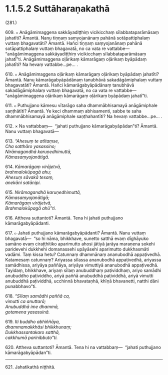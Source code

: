 # 1.1.5.2 Suttāharaṇakathā

(281.)

609\. ๐ Anāgāmimaggena sakkāyadiṭṭhiṃ vicikicchaṃ sīlabbataparāmāsaṃ jahatīti? Āmantā. Nanu tiṇṇaṃ saṃyojanānaṃ pahānā sotāpattiphalaṃ vuttaṃ bhagavatāti? Āmantā. Hañci tiṇṇaṃ saṃyojanānaṃ pahānā sotāpattiphalaṃ vuttaṃ bhagavatā, no ca vata re vattabbe—  “anāgāmimaggena sakkāyadiṭṭhiṃ vicikicchaṃ sīlabbataparāmāsaṃ jahatī”ti. Anāgāmimaggena oḷārikaṃ kāmarāgaṃ oḷārikaṃ byāpādaṃ jahatīti? Na hevaṃ vattabbe…pe… .

610\. ๐ Anāgāmimaggena oḷārikaṃ kāmarāgaṃ oḷārikaṃ byāpādaṃ jahatīti? Āmantā. Nanu kāmarāgabyāpādānaṃ tanubhāvā sakadāgāmiphalaṃ vuttaṃ bhagavatāti? Āmantā. Hañci kāmarāgabyāpādānaṃ tanubhāvā sakadāgāmiphalaṃ vuttaṃ bhagavatā, no ca vata re vattabbe—  “anāgāmimaggena oḷārikaṃ kāmarāgaṃ oḷārikaṃ byāpādaṃ jahatī”ti.

611\. ๐ Puthujjano kāmesu vītarāgo saha dhammābhisamayā anāgāmiphale saṇṭhātīti? Āmantā. Ye keci dhammaṃ abhisamenti, sabbe te saha dhammābhisamayā anāgāmiphale saṇṭhahantīti? Na hevaṃ vattabbe…pe… .

612\. × Na vattabbaṃ—  “jahati puthujjano kāmarāgabyāpādan”ti? Āmantā. Nanu vuttaṃ bhagavatā—

613\. _“Ahesuṃ te atītaṃse,_  
_Cha satthāro yasassino;_  
_Nirāmagandhā karuṇedhimuttā,_  
_Kāmasaṃyojanātigā._  

614\. _Kāmarāgaṃ virājetvā,_  
_brahmalokūpagā ahu;_  
_Ahesuṃ sāvakā tesaṃ,_  
_anekāni satānipi._  

615\. _Nirāmagandhā karuṇedhimuttā,_  
_Kāmasaṃyojanātigā;_  
_Kāmarāgaṃ virājetvā,_  
_Brahmalokūpagā ahū”ti._  

616\. Attheva suttantoti? Āmantā. Tena hi jahati puthujjano kāmarāgabyāpādanti.

617\. ๐ Jahati puthujjano kāmarāgabyāpādanti? Āmantā. Nanu vuttaṃ bhagavatā—  “so hi nāma, bhikkhave, sunetto satthā evaṃ dīghāyuko samāno evaṃ ciraṭṭhitiko aparimutto ahosi jātiyā jarāya maraṇena sokehi paridevehi dukkhehi domanassehi upāyāsehi aparimutto dukkhasmāti vadāmi. Taṃ kissa hetu? Catunnaṃ dhammānaṃ ananubodhā appaṭivedhā. Katamesaṃ catunnaṃ? Ariyassa sīlassa ananubodhā appaṭivedhā, ariyassa samādhissa, ariyāya paññāya, ariyāya vimuttiyā ananubodhā appaṭivedhā. Tayidaṃ, bhikkhave, ariyaṃ sīlaṃ anubuddhaṃ paṭividdhaṃ, ariyo samādhi anubuddho paṭividdho, ariyā paññā anubuddhā paṭividdhā, ariyā vimutti anubuddhā paṭividdhā, ucchinnā bhavataṇhā, khīṇā bhavanetti, natthi dāni punabbhavo”ti.

618\. _“Sīlaṃ samādhi paññā ca,_  
_vimutti ca anuttarā;_  
_Anubuddhā ime dhammā,_  
_gotamena yasassinā._  

619\. _Iti buddho abhiññāya,_  
_dhammamakkhāsi bhikkhunaṃ;_  
_Dukkhassantakaro satthā,_  
_cakkhumā parinibbuto”ti._  

620\. Attheva suttantoti? Āmantā. Tena hi na vattabbaṃ—  “jahati puthujjano kāmarāgabyāpādan”ti.

---

621\. Jahatikathā niṭṭhitā.
